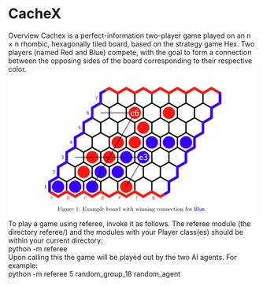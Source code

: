 # CacheX
Overview
Cachex is a perfect-information two-player game played on an n × n rhombic, hexagonally tiled
board, based on the strategy game Hex. Two players (named Red and Blue) compete, with the
goal to form a connection between the opposing sides of the board corresponding to their respective
color.
![Local Image](CacheX.PNG)  
To play a game using referee, invoke it as follows. The referee module (the directory referee/) and
the modules with your Player class(es) should be within your current directory:  
python -m referee <n> <red module> <blue module>  
Upon calling this the game will be played out by the two AI agents.
For example:  
python -m referee 5 random_group_18 random_agent  
